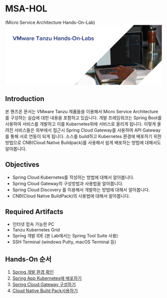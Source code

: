# MSA-HOL
 (Micro Service Architecture Hands-On-Lab)
 ![](images/tanzu_hol_header_logo.png)

 ## Introduction
본 핸즈온 문서는 VMware Tanzu 제품들을 이용해서 Micro Service Architecture를 구성하는 실습에 대한 내용을 포함하고 있습니다.
개발 프레임워크는 Spring Boot를 사용하여 서비스를 개발하고 이를 Kubernetes위에 서비스로 올리게 됩니다. 이렇게 올려진 서비스들은 외부에서 접근시 Spring Cloud Gateway를 사용하여 API Gateway를 통해 서로 연동이 되게 됩니다. 소스를 build하고 Kubernetes 환경에 배포하기 위한 방법으로 CNB(Cloud Native Buildpack)를 사용해서 쉽게 배포하는 방법에 대해서도 알아봅니다.


## Objectives
* Spring Cloud Kubernetes를 작성하는 방법에 대해서 알아봅니다.
* Spring Cloud Gateway의 구성방법과 사용법을 알아봅니다.
* Spring Cloud Discovery 를 이용해서 개발하는 방법에 대해서 알아봅니다.
* CNB(Cloud Native BuildPack)의 사용법에 대해서 알아봅니다.

## Required Artifacts
* 인터넷 접속 가능한 PC
* Tanzu Kubernetes Grid
* Spring 개발 IDE (본 Lab에서는 Spring Tool Suite 사용)
* SSH Terminal (windows Putty, macOS Terminal 등)

## Hands-On 순서

1. [Spring 개발 환경 확인](./spring_ide.md)
1. [Spring App Kubernetes에 배포하기](./spring_deploy_k8s.md)
1. [Spring Cloud Gateway 구성하기](./scg_config.md)
1. [Cloud Native Build Pack사용하기](./cnb.md)
